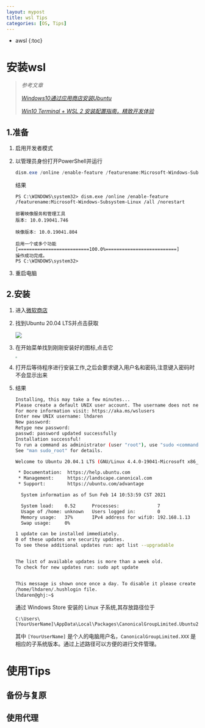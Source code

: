 ```yaml
---
layout: mypost
title: wsl Tips
categories: [OS, Tips]
---
```


* awsl
{:toc}

# 安装wsl

> *参考文章*
>
> *[Windows10通过应用商店安装Ubuntu](http://sirlis.cn/Ubuntu-In-Windows-10/)*
>
> *[Win10 Terminal + WSL 2 安装配置指南，精致开发体验](https://zhuanlan.zhihu.com/p/273237897)*

## 1.准备

1. 启用开发者模式

2. 以管理员身份打开PowerShell并运行

   ```powershell
   dism.exe /online /enable-feature /featurename:Microsoft-Windows-Subsystem-Linux /all /norestart
   ```

   结果

   ```
   PS C:\WINDOWS\system32> dism.exe /online /enable-feature /featurename:Microsoft-Windows-Subsystem-Linux /all /norestart
   
   部署映像服务和管理工具
   版本: 10.0.19041.746
   
   映像版本: 10.0.19041.804
   
   启用一个或多个功能
   [==========================100.0%==========================]
   操作成功完成。
   PS C:\WINDOWS\system32>
   ```

3. 重启电脑

## 2.安装

1. 进入[微软商店](https://aka.ms/wslstore)

2. 找到Ubuntu 20.04 LTS并点击获取

   ![](https://i.loli.net/2021/02/14/gD9Pl2VrqBs4Ayt.png)

3. 在开始菜单找到刚刚安装好的图标,点击它

   <img src="https://i.loli.net/2021/02/14/ZSqMVjvGfOxhTAg.png" style="zoom: 25%;" />

4. 打开后等待程序进行安装工作,之后会要求键入用户名和密码,注意键入密码时不会显示出来

5. 结果

   ```bash
   Installing, this may take a few minutes...
   Please create a default UNIX user account. The username does not need to match your Windows username.
   For more information visit: https://aka.ms/wslusers
   Enter new UNIX username: lhdaren
   New password:
   Retype new password:
   passwd: password updated successfully
   Installation successful!
   To run a command as administrator (user "root"), use "sudo <command>".
   See "man sudo_root" for details.
   
   Welcome to Ubuntu 20.04.1 LTS (GNU/Linux 4.4.0-19041-Microsoft x86_64)
   
    * Documentation:  https://help.ubuntu.com
    * Management:     https://landscape.canonical.com
    * Support:        https://ubuntu.com/advantage
   
     System information as of Sun Feb 14 10:53:59 CST 2021
   
     System load:    0.52      Processes:              7
     Usage of /home: unknown   Users logged in:        0
     Memory usage:   37%       IPv4 address for wifi0: 192.168.1.13
     Swap usage:     0%
   
   1 update can be installed immediately.
   0 of these updates are security updates.
   To see these additional updates run: apt list --upgradable
   
   
   The list of available updates is more than a week old.
   To check for new updates run: sudo apt update
   
   
   This message is shown once once a day. To disable it please create the
   /home/lhdaren/.hushlogin file.
   lhdaren@ghj:~$
   ```

   通过 Windows Store 安装的 Linux 子系统,其存放路径位于

   ```
   C:\Users\[YourUserName]\AppData\Local\Packages\CanonicalGroupLimited.Ubuntu20.04onWindows_79rhkp1fndgsc\LocalState\rootfs
   ```

   其中 `[YourUserName]` 是个人的电脑用户名，`CanonicalGroupLimited.XXX` 是相应的子系统版本。通过上述路径可以方便的进行文件管理。

# 使用Tips

## 备份与复原

## 使用代理